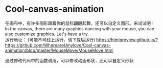 # Cool-canvas-animation
在画布中，有许多图形跟着你的鼠标翩翩起舞，还可以自定义图形。来试试吧！  
In the canvas, there are many graphics dancing with your mouse, you can also customize graphics. Let's have a try.  
运行地址：  (可能不可线上运行，请下载后运行)
https://htmlpreview.github.io/?https://github.com/WhereareUmylove/Cool-canvas-animation/blob/master/MouseMove/MouseMove.html


<p>通过修改代码中的函数调用，可以修改动画形状，还可以自定义形状</p>
